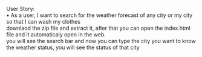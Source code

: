 User Story:<br>
• As a user, I want to search for the weather forecast of any city or my city so that I can wash my clothes
<br>
downlaod the zip file and extract it, after that you can open the index.html file 
and it automaticaly open in the web.
<br>
you will see the search bar and now you can type the city you want to know the weather status, you will see the status of that city
